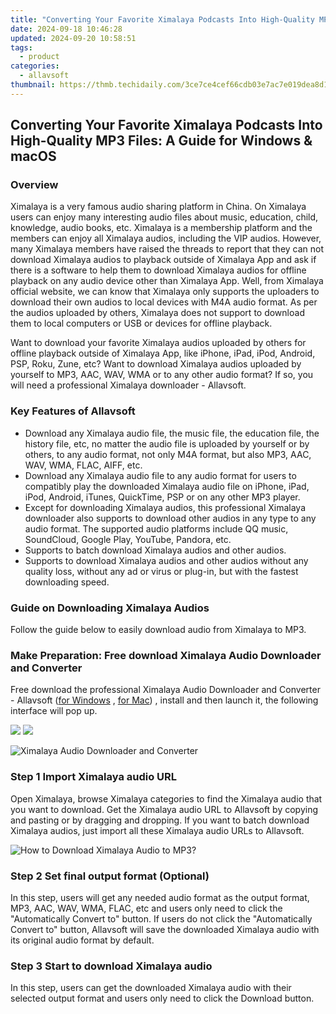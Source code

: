```yaml
---
title: "Converting Your Favorite Ximalaya Podcasts Into High-Quality MP3 Files: A Guide for Windows & macOS"
date: 2024-09-18 10:46:28
updated: 2024-09-20 10:58:51
tags:
  - product
categories:
  - allavsoft
thumbnail: https://thmb.techidaily.com/3ce7ce4cef66cdb03e7ac7e019dea8d112e1795f84ca632563f78a12990cc533.jpg
---
```


## Converting Your Favorite Ximalaya Podcasts Into High-Quality MP3 Files: A Guide for Windows & macOS

### Overview

Ximalaya is a very famous audio sharing platform in China. On Ximalaya users can enjoy many interesting audio files about music, education, child, knowledge, audio books, etc. Ximalaya is a membership platform and the members can enjoy all Ximalaya audios, including the VIP audios. However, many Ximalaya members have raised the threads to report that they can not download Ximalaya audios to playback outside of Ximalaya App and ask if there is a software to help them to download Ximalaya audios for offline playback on any audio device other than Ximalaya App. Well, from Ximalaya official website, we can know that Ximalaya only supports the uploaders to download their own audios to local devices with M4A audio format. As per the audios uploaded by others, Ximalaya does not support to download them to local computers or USB or devices for offline playback.

Want to download your favorite Ximalaya audios uploaded by others for offline playback outside of Ximalaya App, like iPhone, iPad, iPod, Android, PSP, Roku, Zune, etc? Want to download Ximalaya audios uploaded by yourself to MP3, AAC, WAV, WMA or to any other audio format? If so, you will need a professional Ximalaya downloader - Allavsoft.

### Key Features of Allavsoft

* Download any Ximalaya audio file, the music file, the education file, the history file, etc, no matter the audio file is uploaded by yourself or by others, to any audio format, not only M4A format, but also MP3, AAC, WAV, WMA, FLAC, AIFF, etc.
* Download any Ximalaya audio file to any audio format for users to compatibly play the downloaded Ximalaya audio file on iPhone, iPad, iPod, Android, iTunes, QuickTime, PSP or on any other MP3 player.
* Except for downloading Ximalaya audios, this professional Ximalaya downloader also supports to download other audios in any type to any audio format. The supported audio platforms include QQ music, SoundCloud, Google Play, YouTube, Pandora, etc.
* Supports to batch download Ximalaya audios and other audios.
* Supports to download Ximalaya audios and other audios without any quality loss, without any ad or virus or plug-in, but with the fastest downloading speed.

### Guide on Downloading Ximalaya Audios

Follow the guide below to easily download audio from Ximalaya to MP3.

### Make Preparation: Free download Ximalaya Audio Downloader and Converter

Free download the professional Ximalaya Audio Downloader and Converter - Allavsoft ([for Windows](https://tools.techidaily.com/allavsoft/products/) , [for Mac](https://tools.techidaily.com/allavsoft/products/)) , install and then launch it, the following interface will pop up.

[![](https://www.allavsoft.com/how-to/../images/how-to/free-download-win.jpg)](https://tools.techidaily.com/allavsoft/products/) [![](https://www.allavsoft.com/how-to/../images/how-to/free-download-mac.jpg)](https://tools.techidaily.com/allavsoft/products/)

![Ximalaya Audio Downloader and Converter](https://www.allavsoft.com/how-to/../images/allavsoft/screen-shot-600.jpg)

### Step 1 Import Ximalaya audio URL

Open Ximalaya, browse Ximalaya categories to find the Ximalaya audio that you want to download. Get the Ximalaya audio URL to Allavsoft by copying and pasting or by dragging and dropping. If you want to batch download Ximalaya audios, just import all these Ximalaya audio URLs to Allavsoft.

![How to Download Ximalaya Audio to MP3?](https://www.allavsoft.com/how-to/../images/how-to/download-rtmp-video/download-rtmp-video.jpg)

### Step 2 Set final output format (Optional)

In this step, users will get any needed audio format as the output format, MP3, AAC, WAV, WMA, FLAC, etc and users only need to click the "Automatically Convert to" button. If users do not click the "Automatically Convert to" button, Allavsoft will save the downloaded Ximalaya audio with its original audio format by default.

### Step 3 Start to download Ximalaya audio

In this step, users can get the downloaded Ximalaya audio with their selected output format and users only need to click the Download button.

<ins class="adsbygoogle"
     style="display:block"
     data-ad-format="autorelaxed"
     data-ad-client="ca-pub-7571918770474297"
     data-ad-slot="1223367746"></ins>



<ins class="adsbygoogle"
     style="display:block"
     data-ad-client="ca-pub-7571918770474297"
     data-ad-slot="8358498916"
     data-ad-format="auto"
     data-full-width-responsive="true"></ins>
